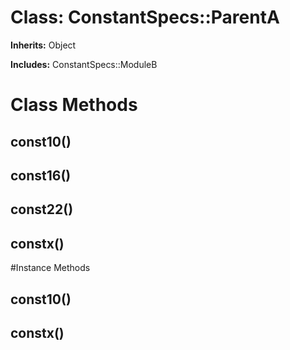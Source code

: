 # Class: ConstantSpecs::ParentA
**Inherits:** Object
    
**Includes:** ConstantSpecs::ModuleB
  



# Class Methods
## const10() [](#method-c-const10)
## const16() [](#method-c-const16)
## const22() [](#method-c-const22)
## constx() [](#method-c-constx)

#Instance Methods
## const10() [](#method-i-const10)

## constx() [](#method-i-constx)

